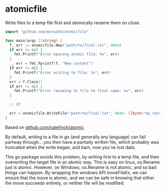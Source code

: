 # atomicfile

Write files to a temp file first and atomically rename them on close.

```go
import "github.com/marwatk/atomicfile"

func main(args []string) {
  f, err := atomicfile.New("path/to/final.txt", 0644)
  if err != nil {
    fmt.Printf("Error opening atomic file: %v", err)
  }
  _, err = fmt.Fprintf(f, "New content")
  if err != nil {
    fmt.Printf("Error writing to file: %v", err)
  }
  err = f.Close()
  if err != nil {
    fmt.Printf("Error renaming to file to final name: %v", err)
  }

  // OR

  err = atomicfile.WriteFile("path/to/final.txt", 0644, []byte("my content"))
}
```

Based on [github.com/natefinch/atomic](github.com/natefinch/atomic)

By default, writing to a file in go (and generally any language) can fail
partway through... you then have a partially written file, which probably was
truncated when the write began, and bam, now you've lost data.

This go package avoids this problem, by writing first to a temp file, and then
overwriting the target file in an atomic way.  This is easy on linux, os.Rename
just is atomic.  However, on Windows, os.Rename is not atomic, and so bad things
can happen.  By wrapping the windows API moveFileEx, we can ensure that the move
is atomic, and we can be safe in knowing that either the move succeeds entirely,
or neither file will be modified.

